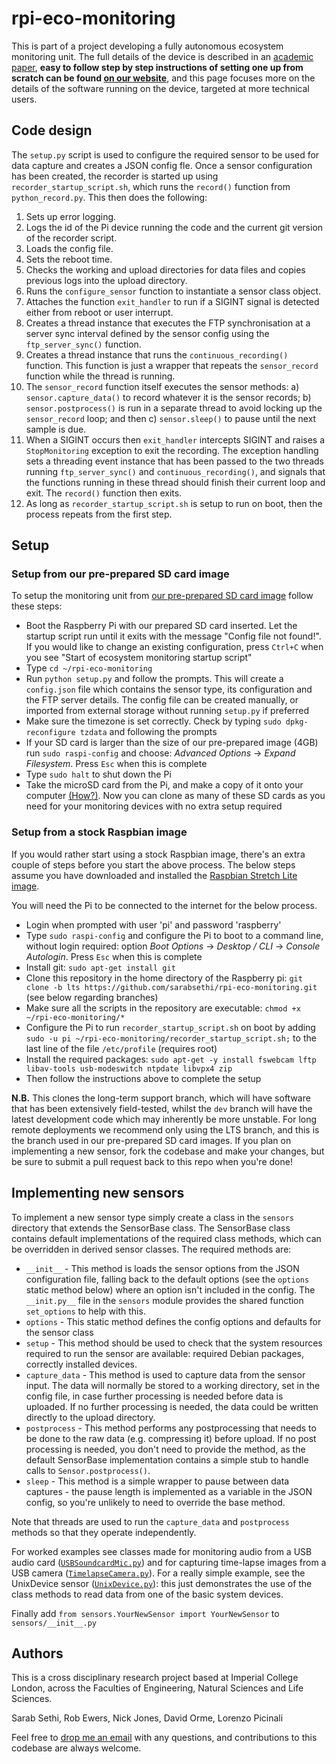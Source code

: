 # rpi-eco-monitoring

This is part of a project developing a fully autonomous ecosystem monitoring unit. The full details of the device is described in an [academic paper](https://www.biorxiv.org/content/early/2017/12/18/236075), **easy to follow step by step instructions of setting one up from scratch can be found [on our website](https://sarabsethi.github.io/autonomous_ecosystem_monitoring/)**, and this page focuses more on the details of the software running on the device, targeted at more technical users.


## Code design

The ``setup.py`` script is used to configure the required sensor to be used for data capture and creates a JSON config fle. Once a sensor configuration has been created, the recorder is started up using ``recorder_startup_script.sh``, which runs  the ``record()`` function from ``python_record.py``. This then does the following:

1. Sets up error logging.
2. Logs the id of the Pi device running the code and the current git version of the recorder script.
3. Loads the config file.
4. Sets the reboot time.
5. Checks the working and upload directories for data files and copies previous logs into the upload directory.
6. Runs the ``configure_sensor`` function to instantiate a sensor class object.
7. Attaches the function ``exit_handler`` to run if a SIGINT signal is detected either from reboot or user interrupt.
7. Creates a thread instance that executes the FTP synchronisation at a server sync interval defined by the sensor config using the ``ftp_server_sync()`` function.
8. Creates a thread instance that runs the ``continuous_recording()``  function. This function is just a wrapper that repeats the ``sensor_record`` function while the thread is running.
9. The ``sensor_record`` function itself executes the sensor methods: a) ``sensor.capture_data()`` to record whatever it is the sensor records; b) ``sensor.postprocess()`` is run in a separate thread to avoid locking up the ``sensor_record`` loop; and then c) ``sensor.sleep()`` to pause until the next sample is due.
10. When a SIGINT occurs then ``exit_handler`` intercepts SIGINT and raises a ``StopMonitoring``  exception to exit the recording. The exception handling sets a threading event instance that has been passed to the two threads running ``ftp_server_sync()`` and  ``continuous_recording()``, and signals that the functions running in these thread should finish their current loop and exit. The ``record()`` function then exits.
11. As long as  ``recorder_startup_script.sh`` is setup to run on boot, then the process repeats from the first step.

## Setup

### Setup from our pre-prepared SD card image
To setup the monitoring unit from [our pre-prepared SD card image](https://www.dropbox.com/sh/0zth6nb7dpocms0/AABybwvwO4fepkbi1kWFUfJEa?dl=0) follow these steps:
* Boot the Raspberry Pi with our prepared SD card inserted. Let the startup script run until it exits with the message "Config file not found!". If you would like to change an existing configuration, press ``Ctrl+C`` when you see "Start of ecosystem monitoring startup script"
* Type ``cd ~/rpi-eco-monitoring``
* Run ``python setup.py`` and follow the prompts. This will create a ``config.json`` file which contains the sensor type, its configuration and the FTP server details. The config file can be created manually, or imported from external storage without running ``setup.py`` if preferred
* Make sure the timezone is set correctly. Check by typing ``sudo dpkg-reconfigure tzdata`` and following the prompts
* If your SD card is larger than the size of our pre-prepared image (4GB) run ``sudo raspi-config`` and choose: _Advanced Options_ -> _Expand Filesystem_. Press ``Esc`` when this is complete
* Type ``sudo halt`` to shut down the Pi
* Take the microSD card from the Pi, and make a copy of it onto your computer [(How?)](https://www.raspberrypi.org/documentation/installation/installing-images/). Now you can clone as many of these SD cards as you need for your monitoring devices with no extra setup required

### Setup from a stock Raspbian image
If you would rather start using a stock Raspbian image, there's an extra couple of steps before you start the above process. The below steps assume you have downloaded and installed the [Raspbian Stretch Lite image](https://www.raspberrypi.org/downloads/raspbian/).

You will need the Pi to be connected to the internet for the below process.

* Login when prompted with user 'pi' and password 'raspberry'
* Type ``sudo raspi-config`` and configure the Pi to boot to a command line, without login required: option _Boot Options_ -> _Desktop / CLI_ -> _Console Autologin_. Press ``Esc`` when this is complete
* Install git: ``sudo apt-get install git``
* Clone this repository in the home directory of the Raspberry pi: ``git clone -b lts https://github.com/sarabsethi/rpi-eco-monitoring.git`` (see below regarding branches)
* Make sure all the scripts in the repository are executable: ``chmod +x ~/rpi-eco-monitoring/*``
* Configure the Pi to run ``recorder_startup_script.sh`` on boot by adding ``sudo -u pi ~/rpi-eco-monitoring/recorder_startup_script.sh;`` to the last line of the file ``/etc/profile`` (requires root)
* Install the required packages: ``sudo apt-get -y install fswebcam lftp libav-tools usb-modeswitch ntpdate libvpx4 zip``
* Then follow the instructions above to complete the setup

**N.B.** This clones the long-term support branch, which will have software that has been extensively field-tested, whilst the ``dev`` branch will have the latest development code which may inherently be more unstable. For long remote deployments we recommend only using the LTS branch, and this is the branch used in our pre-prepared SD card images. If you plan on implementing a new sensor, fork the codebase and make your changes, but be sure to submit a pull request back to this repo when you're done!

## Implementing new sensors

To implement a new sensor type simply create a class in the ``sensors`` directory that extends the SensorBase class. The SensorBase class contains default implementations of the required class methods, which can be overridden in derived sensor classes. The required methods are:

* ``__init__`` - This method is loads the sensor options from the JSON configuration file, falling back to the default options (see the ``options`` static method below) where an option isn't included in the config. The ``__init.py__`` file in the ``sensors`` module provides the shared function ``set_options`` to help with this.
* ``options`` - This static method defines the config options and defaults for the sensor class
* ``setup`` - This method should be used to check that the system resources required to run the sensor are available: required Debian packages, correctly installed devices.
* ``capture_data`` - This method is used to capture data from the sensor input. The data will normally be stored to a working directory, set in the config file, in case further processing is needed before data is uploaded. If no further processing is needed, the data could be written directly to the upload directory.
* ``postprocess`` - This method performs any postprocessing that needs to be done to the raw data (e.g. compressing it) before upload. If no post processing is needed, you don't need to provide the method, as the default SensorBase implementation contains a simple stub to handle calls to ``Sensor.postprocess()``.
* ``sleep`` - This method is a simple wrapper to pause between data captures - the pause length is implemented as a variable in the JSON config, so you're unlikely to need to override the base method.

Note that threads are used to run the ``capture_data`` and ``postprocess`` methods so that they operate independently.

For worked examples see classes made for monitoring audio from a USB audio card ([``USBSoundcardMic.py``](https://github.com/sarabsethi/rpi-eco-monitoring/blob/lts/sensors/USBSoundcardMic.py)) and for capturing time-lapse images from a USB camera ([``TimelapseCamera.py``](https://github.com/sarabsethi/rpi-eco-monitoring/blob/lts/sensors/TimelapseCamera.py)). For a really simple example, see the UnixDevice sensor ([``UnixDevice.py``](https://github.com/sarabsethi/rpi-eco-monitoring/blob/lts/sensors/UnixDevice.py)): this just demonstrates the use of the class methods to read data from one of the basic system devices.

Finally add ``from sensors.YourNewSensor import YourNewSensor`` to ``sensors/__init__.py``


## Authors
This is a cross disciplinary research project based at Imperial College London, across the Faculties of Engineering, Natural Sciences and Life Sciences.

Sarab Sethi, Rob Ewers, Nick Jones, David Orme, Lorenzo Picinali

Feel free to [drop me an email](mailto:s.sethi16@imperial.ac.uk) with any questions, and contributions to this codebase are always welcome.
